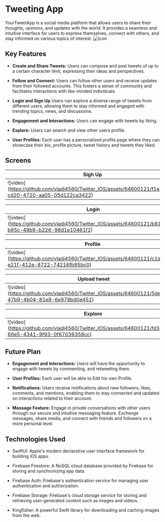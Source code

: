 

# Tweeting App

YourTweetApp is a social media platform that allows users to share their thoughts, opinions, and updates with the world. It provides a seamless and intuitive interface for users to express themselves, connect with others, and stay informed on various topics of interest.
![icon](https://github.com/vladi4560/Twitter_IOS/assets/64600121/54681c7d-47ef-447d-9239-c36d290ffc53)

## Key Features

- **Create and Share Tweets:** Users can compose and post tweets of up to a certain character limit, expressing their ideas and perspectives.

- **Follow and Connect:** Users can follow other users and receive updates from their followed accounts. This fosters a sense of community and facilitates interactions with like-minded individuals.

- **Login and Sign Up** Users can explore a diverse range of tweets from different users, allowing them to stay informed and engaged with trending topics, news, and discussions.

- **Engagement and Interactions:** Users can engage with tweets by liking.
  
- **Explore:** Users can search and view other users profile.

- **User Profiles:** Each user has a personalized profile page where they can showcase their bio, profile picture, tweet history and tweets they liked.


## Screens

| Sigh Up | 
| --- | 
|![video] (https://github.com/vladi4560/Twitter_IOS/assets/64600121/f1eacd0e-cd20-4720-aa05-05d122ca3422)|
  

| Login | 
| --- | 
|![video] (https://github.com/vladi4560/Twitter_IOS/assets/64600121/b818388f-b85c-49b9-b226-98d1e10461f2)|


| Profile | 
| --- | 
|![video] (https://github.com/vladi4560/Twitter_IOS/assets/64600121/c1a7ba9f-e21f-412e-8722-74216fb95bc0)|


|Upload tweet | 
| --- | 
|![video] (https://github.com/vladi4560/Twitter_IOS/assets/64600121/5de26238-47b9-4b04-81e8-6e878bd0e451)|

|Explore | 
| --- | 
|![video] (https://github.com/vladi4560/Twitter_IOS/assets/64600121/fd312322-66e5-4341-9f93-0f67036358cc)|



## Future Plan

- **Engagement and Interactions:** Users will have the opportunity to engage with tweets by commenting, and retweeting them.

- **User Profiles:** Each user will be able to Edit his own Profile.

- **Notifications:** Users receive notifications about new followers, likes, comments, and mentions, enabling them to stay connected and updated on interactions related to their account.
- **Massage Feature:** Engage in private conversations with other users through our secure and intuitive messaging feature. Exchange messages, share media, and connect with friends and followers on a more personal level.

## Technologies Used

- SwiftUI: Apple's modern declarative user interface framework for building iOS apps.

- Firebase Firestore: A NoSQL cloud database provided by Firebase for storing and synchronizing app data.

- Firebase Auth: Firebase's authentication service for managing user authentication and authorization.

- Firebase Storage: Firebase's cloud storage service for storing and retrieving user-generated content such as images and videos.

- Kingfisher: A powerful Swift library for downloading and caching images from the web.



